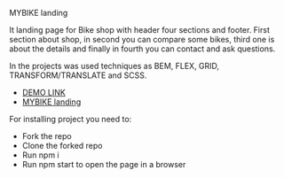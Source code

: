 MYBIKE landing

It landing page for Bike shop with header four sections and footer.
First section about shop,
in second you can compare some bikes,
third one is about the details
and finally in fourth you can contact and ask questions.

In the projects was used techniques as
BEM, FLEX, GRID, TRANSFORM/TRANSLATE and SCSS.

- [DEMO LINK](https://Alexraiv.github.io/layout_landing-page/)
- [MYBIKE landing](https://www.figma.com/file/NZQAIydtHo5QkINyGLHNcq/BIKE-New-Version?node-id=0%3A1)

For installing project you need to:

- Fork the repo
- Clone the forked repo
- Run npm i
- Run npm start to open the page in a browser
